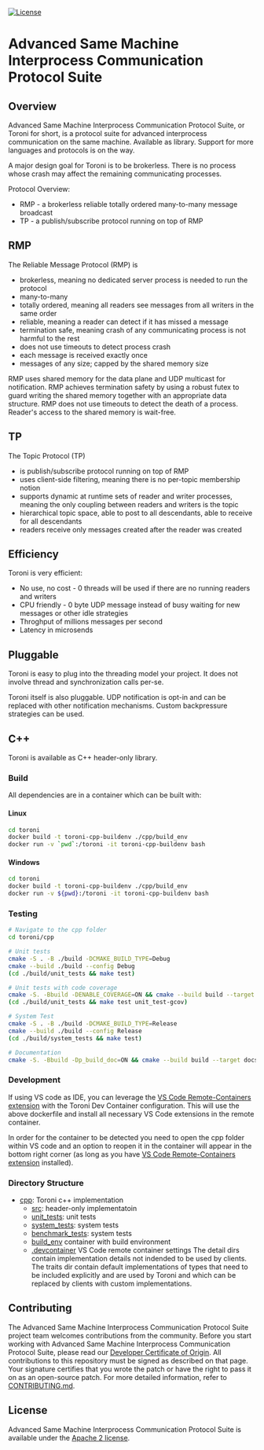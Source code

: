 [![License](https://img.shields.io/badge/License-Apache%202.0-blue.svg)](https://opensource.org/licenses/Apache-2.0)

# Advanced Same Machine Interprocess Communication Protocol Suite
## Overview
Advanced Same Machine Interprocess Communication Protocol Suite, or Toroni for short, is a protocol suite for advanced interprocess communication on the same machine. Available as library. Support for more languages and protocols is on the way.

A major design goal for Toroni is to be brokerless. There is no process whose crash may affect the remaining communicating processes.

Protocol Overview:
- RMP - a brokerless reliable totally ordered many-to-many message broadcast
- TP - a publish/subscribe protocol running on top of RMP

## RMP
The Reliable Message Protocol (RMP) is
- brokerless, meaning no dedicated server process is needed to run the protocol
- many-to-many
- totally ordered, meaning all readers see messages from all writers in the same order
- reliable, meaning a reader can detect if it has missed a message
- termination safe, meaning crash of any communicating process is not harmful to the rest
- does not use timeouts to detect process crash
- each message is received exactly once
- messages of any size; capped by the shared memory size

RMP uses shared memory for the data plane and UDP multicast for notification. RMP achieves termination safety by using a robust futex to guard writing the shared memory together with an appropriate data structure. RMP does not use timeouts to detect the death of a process. Reader's access to the shared memory is wait-free.

## TP
The Topic Protocol (TP)
- is publish/subscribe protocol running on top of RMP
- uses client-side filtering, meaning there is no per-topic membership notion
- supports dynamic at runtime sets of reader and writer processes, meaning the only coupling between readers and writers is the topic
- hierarchical topic space, able to post to all descendants, able to receive for all descendants
- readers receive only messages created after the reader was created

## Efficiency
Toroni is very efficient:
- No use, no cost - 0 threads will be used if there are no running readers and writers
- CPU friendly - 0 byte UDP message instead of busy waiting for new messages or other idle strategies
- Throghput of millions messages per second
- Latency in microsends

## Pluggable
Toroni is easy to plug into the threading model your project. It  does not involve thread and synchronization calls per-se.

Toroni itself is also pluggable. UDP notification is opt-in and can be replaced with other notification mechanisms. Custom backpressure strategies can be used.

## C++
Toroni is available as C++ header-only library.

### Build
All dependencies are in a container which can be built with:

#### Linux
```sh
cd toroni
docker build -t toroni-cpp-buildenv ./cpp/build_env
docker run -v `pwd`:/toroni -it toroni-cpp-buildenv bash
```
#### Windows
```sh
cd toroni
docker build -t toroni-cpp-buildenv ./cpp/build_env
docker run -v ${pwd}:/toroni -it toroni-cpp-buildenv bash
```

### Testing
```sh
# Navigate to the cpp folder
cd toroni/cpp

# Unit tests
cmake -S . -B ./build -DCMAKE_BUILD_TYPE=Debug
cmake --build ./build --config Debug
(cd ./build/unit_tests && make test)

# Unit tests with code coverage
cmake -S. -Bbuild -DENABLE_COVERAGE=ON && cmake --build build --target unit_tests unit_test-genhtml
(cd ./build/unit_tests && make test unit_test-gcov)

# System Test
cmake -S . -B ./build -DCMAKE_BUILD_TYPE=Release
cmake --build ./build --config Release
(cd ./build/system_tests && make test)

# Documentation
cmake -S. -Bbuild -Dp_build_doc=ON && cmake --build build --target docs_doxygen
```

### Development
If using VS code as IDE, you can leverage the [VS Code Remote-Containers extension]( https://code.visualstudio.com/docs/remote/containers) with the Toroni Dev Container configuration. This will use the above dockerfile and install all necessary VS Code extensions in the remote container.

In order for the container to be detected you need to open the cpp folder within VS code and an option to reopen it in the container will appear in the bottom right corner (as long as you have [VS Code Remote-Containers extension]( https://code.visualstudio.com/docs/remote/containers) installed).

### Directory Structure
- [cpp](./cpp): Toroni c++ implementation
   - [src](./cpp/src): header-only implementatoin
   - [unit_tests](./cpp/unit_tests): unit tests
   - [system_tests](./cpp/system_tests): system tests
   - [benchmark_tests](./cpp/system_tests): system tests
   - [build_env](./cpp/build_env) container with build environment
   - [.devcontainer](./cpp/.devcontainer/) VS Code remote container settings
The detail dirs contain implementation details not indended to be used by clients. The traits dir contain default implementations of types that need to be included explicitly and are used by Toroni and which can be replaced by clients with custom implementations.

## Contributing
The Advanced Same Machine Interprocess Communication Protocol Suite project team welcomes contributions from the community. Before you start working with Advanced Same Machine Interprocess Communication Protocol Suite, please
read our [Developer Certificate of Origin](https://cla.vmware.com/dco). All contributions to this repository must be
signed as described on that page. Your signature certifies that you wrote the patch or have the right to pass it on
as an open-source patch. For more detailed information, refer to [CONTRIBUTING.md](CONTRIBUTING.md).

## License
Advanced Same Machine Interprocess Communication Protocol Suite is available under the [Apache 2 license](LICENSE).
